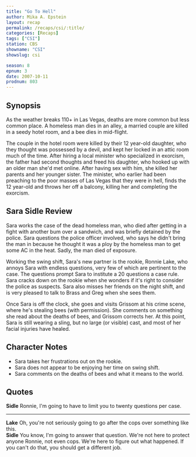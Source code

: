 ```yaml
---
title: "Go To Hell"
author: Mika A. Epstein
layout: recap
permalink: /recaps/csi/:title/
categories: [Recaps]
tags: ["CSI"]
station: CBS
showname: "CSI"
showslug: csi

season: 8
epnum: 3  
date: 2007-10-11
prodnum: 803  
---
```


## Synopsis

As the weather breaks 110+ in Las Vegas, deaths are more common but less common place. A homeless man dies in an alley, a married couple are killed in a seedy hotel room, and a bee dies in mid-flight.

The couple in the hotel room were killed by their 12 year-old daughter, who they thought was possessed by a devil, and kept her locked in an attic room much of the time. After hiring a local minister who specialized in exorcism, the father had second thoughts and freed his daughter, who hooked up with an older man she'd met online. After having sex with him, she killed her parents and her younger sister. The minister, who earlier had been preaching to the poor masses of Las Vegas that they were in hell, finds the 12 year-old and throws her off a balcony, killing her and completing the exorcism.

## Sara Sidle Review

Sara works the case of the dead homeless man, who died after getting in a fight with another bum over a sandwich, and was briefly detained by the police. Sara questions the police officer involved, who says he didn't bring the man in because he thought it was a ploy by the homeless man to get some AC in the heat. Sadly, the man died of exposure.

Working the swing shift, Sara's new partner is the rookie, Ronnie Lake, who annoys Sara with endless questions, very few of which are pertinent to the case. The questions prompt Sara to institute a 20 questions a case rule. Sara cracks down on the rookie when she wonders if it's right to consider the police as suspects. Sara also misses her friends on the night shift, and is very pleased to talk to Brass and Greg when she sees them.

Once Sara is off the clock, she goes and visits Grissom at his crime scene, where he's stealing bees (with permission). She comments on something she read about the deaths of bees, and Grissom corrects her. At this point, Sara is still wearing a sling, but no large (or visible) cast, and most of her facial injuries have healed.

## Character Notes

* Sara takes her frustrations out on the rookie.  
* Sara does not appear to be enjoying her time on swing shift.  
* Sara comments on the deaths of bees and what it means to the world.

## Quotes

**Sidle** Ronnie, I'm going to have to limit you to twenty questions per case.  

- - -

**Lake** Oh, you're not seriously going to go after the cops over something like this.  
**Sidle** You know, I'm going to answer that question. We're not here to protect anyone Ronnie, not even cops. We're here to figure out what happened. If you can't do that, you should get a different job.


